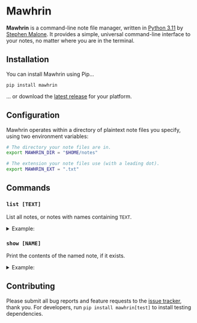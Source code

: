 # Mawhrin

**Mawhrin** is a command-line note file manager, written in [Python 3.11][py] by [Stephen Malone][sm]. It provides a simple, universal command-line interface to your notes, no matter where you are in the terminal.

## Installation

You can install Mawhrin using Pip...

```
pip install mawhrin
```

... or download the [latest release][rl] for your platform.

## Configuration

Mawhrin operates within a directory of plaintext note files you specify, using two environment variables:

```bash
# The directory your note files are in.
export MAWHRIN_DIR = "$HOME/notes"

# The extension your note files use (with a leading dot).
export MAWHRIN_EXT = ".txt"
```

## Commands

### `list [TEXT]`

List all notes, or notes with names containing `TEXT`.

<details><summary>Example:</summary>

```
$ mawhrin list
alpha
bravo
charlie

$ mawhrin list ch
charlie
```

</details>

### `show [NAME]`

Print the contents of the named note, if it exists.

<details><summary>Example:</summary>

```
$ mawhrin show alpha
Alpha!
```

</details>

## Contributing

Please submit all bug reports and feature requests to the [issue tracker][is], thank you. For developers, run `pip install mawhrin[test]` to install testing dependencies.

[is]: https://github.com/stvmln86/mawhrin/issues
[rl]: https://github.com/stvmln86/mawhrin/releases/latest
[sm]: https://github.com/stvmln86
[py]: https://www.python.org/downloads/release/python-3110/
